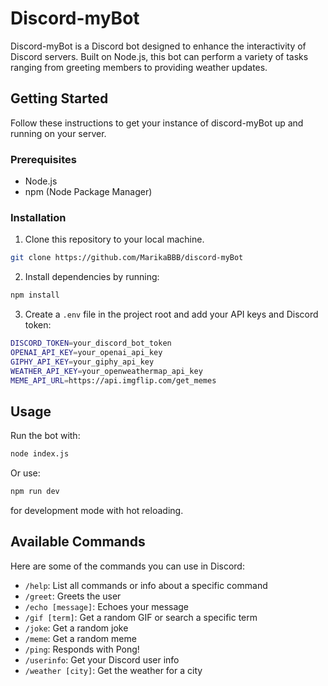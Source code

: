 # Discord-myBot

Discord-myBot is a Discord bot designed to enhance the interactivity of Discord servers. Built on Node.js, this bot can perform a variety of tasks ranging from greeting members to providing weather updates.

## Getting Started

Follow these instructions to get your instance of discord-myBot up and running on your server.

### Prerequisites

- Node.js
- npm (Node Package Manager)

### Installation

1. Clone this repository to your local machine.
```bash
git clone https://github.com/MarikaBBB/discord-myBot
```
2. Install dependencies by running:
``` bash
npm install
```
3. Create a `.env` file in the project root and add your API keys and Discord token:
``` bash
DISCORD_TOKEN=your_discord_bot_token
OPENAI_API_KEY=your_openai_api_key
GIPHY_API_KEY=your_giphy_api_key
WEATHER_API_KEY=your_openweathermap_api_key
MEME_API_URL=https://api.imgflip.com/get_memes
```

## Usage

Run the bot with:
```bash
node index.js
````
Or use:
```bash
npm run dev
```
for development mode with hot reloading.

## Available Commands

Here are some of the commands you can use in Discord:

- `/help`: List all commands or info about a specific command
-  `/greet`: Greets the user 
- `/echo [message]`: Echoes your message 
- `/gif [term]`: Get a random GIF or search a specific term  
- `/joke`: Get a random joke 
- `/meme`: Get a random meme 
- `/ping`: Responds with Pong! 
- `/userinfo`: Get your Discord user info 
- `/weather [city]`: Get the weather for a city 
